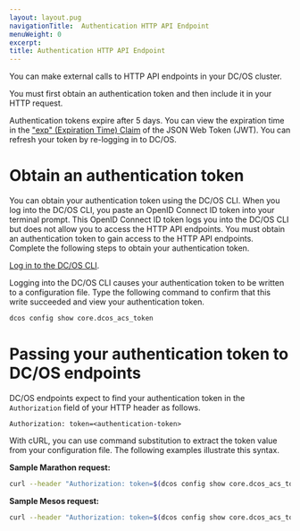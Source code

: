 ```yaml
---
layout: layout.pug
navigationTitle:  Authentication HTTP API Endpoint
menuWeight: 0
excerpt:
title: Authentication HTTP API Endpoint
---
```


You can make external calls to HTTP API endpoints in your DC/OS cluster.

You must first obtain an authentication token and then include it in your HTTP request.

Authentication tokens expire after 5 days. You can view the expiration time in the ["exp" (Expiration Time) Claim](https://tools.ietf.org/html/rfc7519#section-4.1.4) of the JSON Web Token (JWT). You can refresh your token by re-logging in to DC/OS.

# Obtain an authentication token

You can obtain your authentication token using the DC/OS CLI. When you log into the DC/OS CLI, you paste an OpenID Connect ID token into your terminal prompt. This OpenID Connect ID token logs you into the DC/OS CLI but does not allow you to access the HTTP API endpoints. You must obtain an authentication token to gain access to the HTTP API endpoints. Complete the following steps to obtain your authentication token.

[Log in to the DC/OS CLI](/1.10/security/managing-authentication#log-in-cli).

Logging into the DC/OS CLI causes your authentication token to be written to a configuration file. Type the following command to confirm that this write succeeded and view your authentication token.

```bash
dcos config show core.dcos_acs_token
```

# Passing your authentication token to DC/OS endpoints

DC/OS endpoints expect to find your authentication token in the `Authorization` field of your HTTP header as follows.

```http
Authorization: token=<authentication-token>
```

With cURL, you can use command substitution 
to extract the token value from your configuration file. The following examples illustrate this syntax.

**Sample Marathon request:**

```bash
curl --header "Authorization: token=$(dcos config show core.dcos_acs_token)" http://<master-host-name>/service/marathon/v2/apps
```

**Sample Mesos request:**

```bash
curl --header "Authorization: token=$(dcos config show core.dcos_acs_token)" http://<master-host-name>/mesos/master/state.json
```
